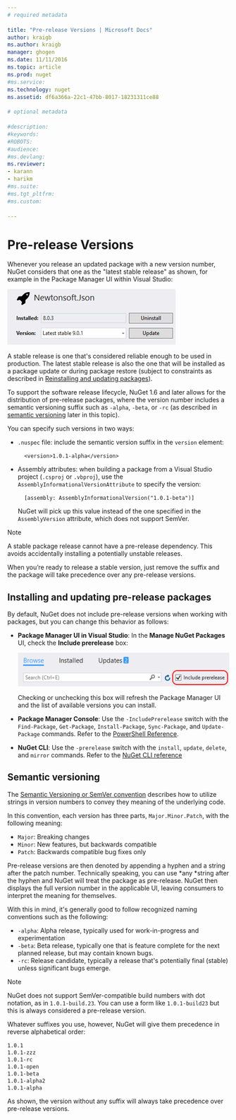 ```yaml
--- 
# required metadata 
 
title: "Pre-release Versions | Microsoft Docs"
author: kraigb 
ms.author: kraigb 
manager: ghogen 
ms.date: 11/11/2016 
ms.topic: article 
ms.prod: nuget 
#ms.service: 
ms.technology: nuget 
ms.assetid: df6a366a-22c1-47bb-8017-18231311ce88
 
# optional metadata 
 
#description: 
#keywords: 
#ROBOTS: 
#audience: 
#ms.devlang: 
ms.reviewer:  
- karann 
- harikm 
#ms.suite:  
#ms.tgt_pltfrm: 
#ms.custom: 
 
--- 
```

# Pre-release Versions

Whenever you release an updated package with a new version number, NuGet considers that one as the "latest stable release" as shown, for example in the Package Manager UI within Visual Studio:

![Package Manager UI showing the latest stable release](media/Prerelease_01-LatestStable.png)

A stable release is one that's considered reliable enough to be used in production. The latest stable release is also the one that will be installed as a package update or during package restore (subject to constraints as described in [Reinstalling and updating packages](../consume-packages/reinstalling-and-updating-packages.md)).

To support the software release lifecycle, NuGet 1.6 and later allows for the distribution of pre-release packages, where the version number includes a semantic versioning suffix such as `-alpha`, `-beta`, or `-rc` (as described in [semantic versioning](#semantic-versioning) later in this topic).

You can specify such versions in two ways:

- `.nuspec` file: include the semantic version suffix in the `version` element: 

	    <version>1.0.1-alpha</version>

- Assembly attributes: when building a package from a Visual Studio project (`.csproj` or `.vbproj`), use the `AssemblyInformationalVersionAttribute` to specify the version:

    	[assembly: AssemblyInformationalVersion("1.0.1-beta")]

	NuGet will pick up this value instead of the one specified in the `AssemblyVersion` attribute, which does not support SemVer.

> [!Note]
> A stable package release cannot have a pre-release dependency. This avoids accidentally installing a potentially unstable releases.

When you’re ready to release a stable version, just remove the suffix and the package will take precedence over any pre-release versions.


## Installing and updating pre-release packages

By default, NuGet does not include pre-release versions when working with packages, but you can change this behavior as follows:

- **Package Manager UI in Visual Studio**: In the **Manage NuGet Packages** UI, check the **Include prerelease** box:

	![The Include prerelese checkbox in Visual Studio](media/Prerelease_02-CheckPrerelease.png)

	Checking or unchecking this box will refresh the Package Manager UI and the list of available versions you can install.

- **Package Manager Console**: Use the `-IncludePrerelease` switch with the `Find-Package`, `Get-Package`, `Install-Package`, `Sync-Package`, and `Update-Package` commands. Refer to the [PowerShell Reference](../tools/powershell-reference.md).

- **NuGet CLI**: Use the `-prerelease` switch with the `install`, `update`, `delete`, and `mirror` commands. Refer to the [NuGet CLI reference](../tools/nuget.exe-cli-reference.md) 


## Semantic versioning

The [Semantic Versioning or SemVer convention](http://semver.org/spec/v1.0.0.html) describes how to utilize strings in version numbers to convey they meaning of the underlying code.

In this convention, each version has three parts, `Major.Minor.Patch`, with the following meaning:

* `Major`: Breaking changes
* `Minor`: New features, but backwards compatible
* `Patch`: Backwards compatible bug fixes only

Pre-release versions are then denoted by appending a hyphen and a string after the patch number. Technically speaking, you can use *any *string after the hyphen and NuGet will treat the package as pre-release. NuGet then displays the full version number in the applicable UI, leaving consumers to interpret the meaning for themselves.

With this in mind, it's generally good to follow recognized naming conventions such as the following:

- `-alpha`: Alpha release, typically used for work-in-progress and experimentation
- `-beta`: Beta release, typically one that is feature complete for the next planned release, but may contain known bugs. 
- `-rc`: Release candidate, typically a release that's potentially final (stable) unless significant bugs emerge.

> [!Note]
> NuGet does not support SemVer-compatible build numbers with dot notation, as in `1.0.1-build.23`. You can use a form like `1.0.1-build23` but this is always considered a pre-release version.

Whatever suffixes you use, however, NuGet will give them precedence in reverse alphabetical order: 

	1.0.1
	1.0.1-zzz 
	1.0.1-rc
    1.0.1-open
	1.0.1-beta
    1.0.1-alpha2
    1.0.1-alpha	 

As shown, the version without any suffix will always take precedence over pre-release versions.
